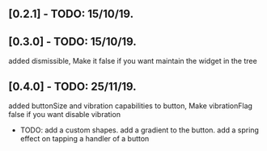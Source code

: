 ## [0.2.1] - TODO: 15/10/19.


## [0.3.0] - TODO: 15/10/19.

added dismissible, Make it false if you want maintain the widget in the tree


## [0.4.0] - TODO: 25/11/19.

added buttonSize and vibration capabilities to button, Make vibrationFlag false if you want disable vibration


* TODO: 
add a custom shapes.
add a gradient to the button.
add a spring effect on tapping a handler of a button
